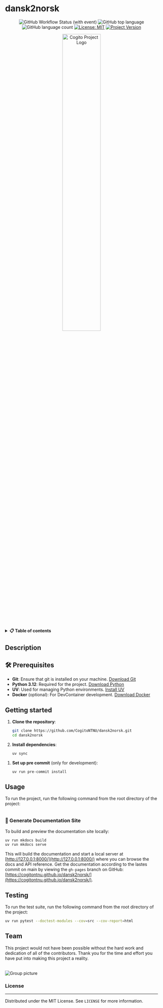 <!-- TODO: CHANGE ALL INSTANCES OF "dansk2norsk" IN ENTIRE PROJECT TO YOUR PROJECT TITLE-->

# dansk2norsk

<div align="center">

![GitHub Workflow Status (with event)](https://img.shields.io/github/actions/workflow/status/CogitoNTNU/dansk2norsk/ci.yml)
![GitHub top language](https://img.shields.io/github/languages/top/CogitoNTNU/dansk2norsk)
![GitHub language count](https://img.shields.io/github/languages/count/CogitoNTNU/dansk2norsk)
[![License: MIT](https://img.shields.io/badge/License-MIT-yellow.svg)](https://opensource.org/licenses/MIT)
[![Project Version](https://img.shields.io/badge/version-0.0.1-blue)](https://img.shields.io/badge/version-0.0.1-blue)

<img src="docs/images/project-logo.webp" width="50%" alt="Cogito Project Logo" style="display: block; margin-left: auto; margin-right: auto;">
</div>

<details> 
<summary><b>📋 Table of contents </b></summary>

- [dansk2norsk](#dansk2norsk)
  - [Description](#description)
  - [🛠️ Prerequisites](#%EF%B8%8F-prerequisites)
  - [Getting started](#getting-started)
  - [Usage](#usage)
    - [📖 Generate Documentation Site](#-generate-documentation-site)
  - [Testing](#testing)
  - [Team](#team)
    - [License](#license)

</details>

## Description

<!-- TODO: Provide a brief overview of what this project does and its key features. Please add pictures or videos of the application -->

## 🛠️ Prerequisites

<!-- TODO: In this section you put what is needed for the program to run.
For example: OS version, programs, libraries, etc.  

-->

- **Git**: Ensure that git is installed on your machine. [Download Git](https://git-scm.com/downloads)
- **Python 3.12**: Required for the project. [Download Python](https://www.python.org/downloads/)
- **UV**: Used for managing Python environments. [Install UV](https://docs.astral.sh/uv/getting-started/installation/)
- **Docker** (optional): For DevContainer development. [Download Docker](https://www.docker.com/products/docker-desktop)

## Getting started

<!-- TODO: In this Section you describe how to install this project in its intended environment.(i.e. how to get it to run)  
-->

1. **Clone the repository**:

   ```sh
   git clone https://github.com/CogitoNTNU/dansk2norsk.git
   cd dansk2norsk
   ```

1. **Install dependencies**:

   ```sh
   uv sync
   ```

<!--
1. **Configure environment variables**:
    This project uses environment variables for configuration. Copy the example environment file to create your own:
    ```sh
    cp .env.example .env
    ```
    Then edit the `.env` file to include your specific configuration settings.
-->

1. **Set up pre commit** (only for development):
   ```sh
   uv run pre-commit install
   ```

## Usage

To run the project, run the following command from the root directory of the project:

```bash

```

<!-- TODO: Instructions on how to run the project and use its features. -->

### 📖 Generate Documentation Site

To build and preview the documentation site locally:

```bash
uv run mkdocs build
uv run mkdocs serve
```

This will build the documentation and start a local server at [http://127.0.0.1:8000/](http://127.0.0.1:8000/) where you can browse the docs and API reference. Get the documentation according to the lastes commit on main by viewing the `gh-pages` branch on GitHub: [https://cogitontnu.github.io/dansk2norsk/](https://cogitontnu.github.io/dansk2norsk/).

## Testing

To run the test suite, run the following command from the root directory of the project:

```bash
uv run pytest --doctest-modules --cov=src --cov-report=html
```

## Team

This project would not have been possible without the hard work and dedication of all of the contributors. Thank you for the time and effort you have put into making this project a reality.

<table align="center">
    <tr>
        <!--
        <td align="center">
            <a href="https://github.com/NAME_OF_MEMBER">
              <img src="https://github.com/NAME_OF_MEMBER.png?size=100" width="100px;" alt="NAME OF MEMBER"/><br />
              <sub><b>NAME OF MEMBER</b></sub>
            </a>
        </td>
        -->
    </tr>
</table>

![Group picture](docs/img/team.png)

### License

______________________________________________________________________

Distributed under the MIT License. See `LICENSE` for more information.
